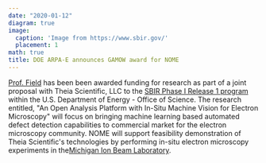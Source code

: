 ```yaml
---
date: "2020-01-12"
diagram: true
image:
  caption: 'Image from https://www.sbir.gov/'
  placement: 1
math: true
title: DOE ARPA-E announces GAMOW award for NOME
---
```


<a href="../../authors/kg-field">Prof. Field</a> has been been awarded funding for research as part of a joint proposal with  Theia Scientific, LLC to the <a href="https://science.osti.gov/sbir/Awards">SBIR Phase I Release 1 program</a> within the U.S. Department of Energy - Office of Science. The research entitled, "An Open Analysis Platform with In-Situ Machine Vision for Electron Microscopy" will focus on bringing machine learning based automated defect detection capabilities to commercial market for the electron microscopy community. NOME will support feasibility demonstration of Theia Scientific's technologies by performing in-situ electron microscopy experiments in the<a href="https://mibl.engin.umich.edu/">Michigan Ion Beam Laboratory</a>.
